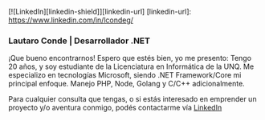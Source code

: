
[![LinkedIn][linkedin-shield]][linkedin-url]
[linkedin-url]: https://www.linkedin.com/in/lcondeg/

### Lautaro Conde | Desarrollador .NET

¡Que bueno encontrarnos!
Espero que estés bien, yo me presento: Tengo 20 años, y soy estudiante de la Licenciatura en Informática de la UNQ.  Me especializo en tecnologías Microsoft, siendo .NET Framework/Core mi principal enfoque. Manejo PHP, Node, Golang y C/C++ adicionalmente.

Para cualquier consulta que tengas,  o si estás interesado en emprender un proyecto y/o aventura conmigo, podés contactarme vía [LinkedIn](https://www.linkedin.com/in/lcondeg/ "LinkedIn")
